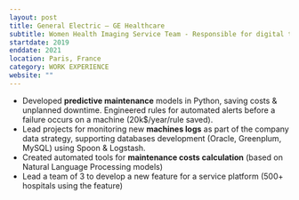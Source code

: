 ```yaml
---
layout: post
title: General Electric – GE Healthcare
subtitle: Women Health Imaging Service Team - Responsible for digital transformation 
startdate: 2019
enddate: 2021
location: Paris, France
category: WORK EXPERIENCE
website: ""
---
```

- Developed **predictive maintenance** models in Python, saving costs & unplanned downtime. Engineered rules for automated alerts before a failure occurs on a machine (20k$/year/rule saved). 
- Lead projects for monitoring new **machines logs** as part of the company data strategy, supporting databases development (Oracle, Greenplum, MySQL) using Spoon & Logstash.
- Created automated tools for **maintenance costs calculation** (based on Natural Language Processing models)
- Lead a team of 3 to develop a new feature for a service platform (500+ hospitals using the feature)
